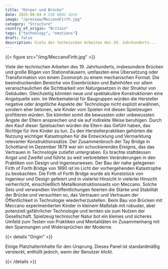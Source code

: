 ```yaml
---
title: "Körper und Brücke"
date: 2025-06-04 # ISO 8601 date
image: "/preview/MeccanoFirth.jpg"
category: "Structure"
country_of_origin: "Britain"
tags: ["technology", "emotions"]
draft: false
description: Viele der technischen Arbeiten des 19. Jahrhunderts...
---
```




{{< figure src="/img/MeccanoFirth.jpg" >}}

Viele der technischen Arbeiten des 19. Jahrhunderts, insbesondere Brücken und große Bögen von Stationshäusern, umfassten eine Übersetzung oder Transformation von einem Zoomorph zu einem mechanischen Format. Die beeindruckenden Bereiche von Eisenbrücken und Bahnhöfen vor allem veranschaulichen die Sichtbarkeit von Naturgesetzen in der Struktur von Gebäuden. Gleichzeitig könnten neue und spektakuläre Konstruktionen eine Angstquelle sein. Im Werbematerial für Baugruppen würden die Hersteller negative oder ängstliche Aspekte der Technologie nicht explizit erwähnen, sondern eher betonen, wie Kinder vom Spielen mit diesen Spielzeugen profitieren würden. Sie könnten somit die bewussten oder unbewussten Ängste der Eltern ansprechen und sie auf indirekte Weise beruhigen. Durch den Kauf dieser Spielsachen würden die Eltern das Gefühl haben, das Richtige für ihre Kinder zu tun. Zu den Herstellerpraktiken gehörten die Nutzung wichtiger Katastrophen für die Entwicklung und Vermarktung relevanter Konstruktionssätze. Der Zusammenbruch der Tay Bridge in Schottland im Dezember 1879 war ein schockierendes Ereignis, das das Vertrauen in Technologie zutiefst untergraben. Es brachte stattdessen Angst und Zweifel und führte zu weit verbreiteten Veränderungen in den Praktiken von Design und Ingenieurwesen. Der Bau der nahe gelegenen Firth of Forth Bridge von 1890 ist im Licht der vorhergehenden Katastrophe zu beobachten. Die Firth of Forth Bridge wurde als Kunststück von Ingenieur und Design gefeiert und in vielerlei Hinsicht in vielerlei Hinsicht verherrlicht, einschließlich Metallkonstruktionssets von Meccano. Solche Sets und verwandten Veröffentlichungen feierten die Stärke und Stabilität der Brücke und versuchten so, das Vertrauen und Vertrauen der Öffentlichkeit in Technologie wiederherzustellen. Beim Bau von Brücken mit Meccano experimentierten Kinder in kleinem Maßstab mit robuster, aber potenziell gefährlicher Technologie und lernten sie zum Nutzen der Gesellschaft. Spielzeug technischer Natur bot ein kleines und sicheres Umfeld zum Testen von Praktiken und Mentalitäten im Zusammenhang mit den Spannungen und Widersprüchen der Moderne.

{{< details "Origin" >}}

Einige Platzhalterinhalte für den Ursprung. Dieses Panel ist standardmäßig versteckt, enthüllt jedoch, wenn der Benutzer klickt.

{{< /details >}}

